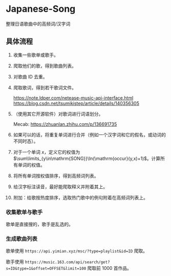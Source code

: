 # Japanese-Song
整理日语歌曲中的高频词/汉字词

## 具体流程

1. 收集一些歌单或歌手。
1. 爬取他们的歌，得到歌曲列表。
1. 对歌曲 ID 去重。
1. 爬取歌词，得到若干歌词文件。

	https://note.ldper.com/netease-music-api-interface.html
	https://blog.csdn.net/tsumikistep/article/details/140356305

1. （使用其它开源软件）对歌词进行词语划分。

    Mecab: https://zhuanlan.zhihu.com/p/136691735

1. 如果可以的话，将重复单词进行合并（例如一个汉字词和它的假名，或动词的不同时态）。
1. 对于一个单词 $x$，定义它的权值为 $\sum\limits_{y\in\mathrm{SONG}}\ln(\mathrm{occur}(y,x)+1)$。计算所有单词的权值。
1. 将所有单词按权值排序，得到高频词列表。
1. 给汉字标注读音，最好能爬取释义并附着其上。
1. 附加：给歌按热度排序，选取热门歌中的例句附着在高频词列表上。

### 收集歌单与歌手

歌单是直接搜的，歌手是乱选的。

### 生成歌曲列表

歌单使用 `https://api.yimian.xyz/msc/?type=playlist&id=ID` 爬取。

歌手使用 `https://music.163.com/api/search/get?s=ID&type=1&offset=OFFSET&limit=100` 爬取前 $1000$ 首作品。